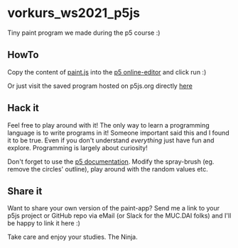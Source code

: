 # vorkurs_ws2021_p5js
Tiny paint program we made during the p5 course :)

## HowTo

Copy the content of [paint.js](https://github.com/mucdaininja/vorkurs_ws2021_p5js/blob/main/paint.js)
into the [p5 online-editor](https://editor.p5js.org/) and click run :)

Or just visit the saved program hosted on p5js.org directly [here](https://editor.p5js.org/mucdai/sketches/EY1Hp6Lwi)

## Hack it

Feel free to play around with it! The only way to learn a programming language is to write programs in it!
Someone important said this and I found it to be true. Even if you don't understand *everything* just
have fun and explore. Programming is largely about curiosity!

Don't forget to use the [p5 documentation](https://p5js.org/reference/). Modify the spray-brush (eg. remove 
the circles' outline), play around with the random values etc.

## Share it

Want to share your own version of the paint-app? Send me a link to your p5js project or GitHub repo via eMail (or Slack for the
MUC.DAI folks) and I'll be happy to link it here :)

Take care and enjoy your studies. The Ninja.
